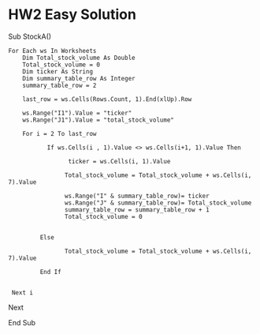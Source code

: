# HW2 Easy Solution
Sub StockA()

    For Each ws In Worksheets
        Dim Total_stock_volume As Double
        Total_stock_volume = 0
        Dim ticker As String
        Dim summary_table_row As Integer
        summary_table_row = 2
       
        last_row = ws.Cells(Rows.Count, 1).End(xlUp).Row
        
        ws.Range("I1").Value = "ticker"
        ws.Range("J1").Value = "total_stock_volume"

        For i = 2 To last_row
        
               If ws.Cells(i , 1).Value <> ws.Cells(i+1, 1).Value Then

                     ticker = ws.Cells(i, 1).Value
               
                    Total_stock_volume = Total_stock_volume + ws.Cells(i, 7).Value
               
                    ws.Range("I" & summary_table_row)= ticker
                    ws.Range("J" & summary_table_row)= Total_stock_volume
                    summary_table_row = summary_table_row + 1
                    Total_stock_volume = 0


             Else

                    Total_stock_volume = Total_stock_volume + ws.Cells(i, 7).Value

             End If


     Next i

  Next
  
End Sub









